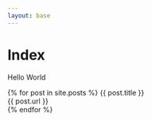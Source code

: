 ```yaml
---
layout: base
---
```


Index
=====


Hello World


{% for post in site.posts %}
{{ post.title }}<br>
{{ post.url }}<br>
 {% endfor %}
